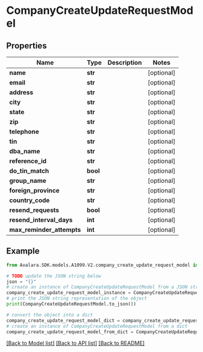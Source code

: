 # CompanyCreateUpdateRequestModel


## Properties

Name | Type | Description | Notes
------------ | ------------- | ------------- | -------------
**name** | **str** |  | [optional] 
**email** | **str** |  | [optional] 
**address** | **str** |  | [optional] 
**city** | **str** |  | [optional] 
**state** | **str** |  | [optional] 
**zip** | **str** |  | [optional] 
**telephone** | **str** |  | [optional] 
**tin** | **str** |  | [optional] 
**dba_name** | **str** |  | [optional] 
**reference_id** | **str** |  | [optional] 
**do_tin_match** | **bool** |  | [optional] 
**group_name** | **str** |  | [optional] 
**foreign_province** | **str** |  | [optional] 
**country_code** | **str** |  | [optional] 
**resend_requests** | **bool** |  | [optional] 
**resend_interval_days** | **int** |  | [optional] 
**max_reminder_attempts** | **int** |  | [optional] 

## Example

```python
from Avalara.SDK.models.A1099.V2.company_create_update_request_model import CompanyCreateUpdateRequestModel

# TODO update the JSON string below
json = "{}"
# create an instance of CompanyCreateUpdateRequestModel from a JSON string
company_create_update_request_model_instance = CompanyCreateUpdateRequestModel.from_json(json)
# print the JSON string representation of the object
print(CompanyCreateUpdateRequestModel.to_json())

# convert the object into a dict
company_create_update_request_model_dict = company_create_update_request_model_instance.to_dict()
# create an instance of CompanyCreateUpdateRequestModel from a dict
company_create_update_request_model_from_dict = CompanyCreateUpdateRequestModel.from_dict(company_create_update_request_model_dict)
```
[[Back to Model list]](../README.md#documentation-for-models) [[Back to API list]](../README.md#documentation-for-api-endpoints) [[Back to README]](../README.md)


